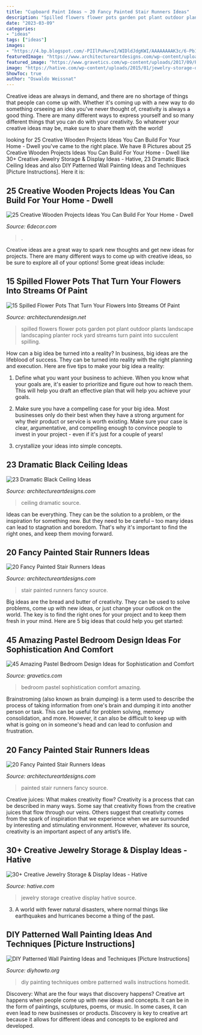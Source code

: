 ```yaml
---
title: "Cupboard Paint Ideas ~ 20 Fancy Painted Stair Runners Ideas"
description: "Spilled flowers flower pots garden pot plant outdoor plants landscape landscaping planter rock yard streams turn paint into succulent spilling"
date: "2023-03-09"
categories:
- "ideas"
tags: ["ideas"]
images:
- "https://4.bp.blogspot.com/-PIIlPuHwroI/WIDldJdgKWI/AAAAAAAAK3c/6-Pb1YNMctw7nn-m1GmxutaefK8Z1qlBwCLcB/s1600/254.jpg"
featuredImage: "https://www.architectureartdesigns.com/wp-content/uploads/2013/09/2021.jpg"
featured_image: "https://www.gravetics.com/wp-content/uploads/2017/09/Pastel-Bedroom-Design.jpg"
image: "https://hative.com/wp-content/uploads/2015/01/jewelry-storage-display-ideas/20-jewelry-storage-display-ideas.jpg"
ShowToc: true
author: "Oswaldo Weissnat"
---
```



Creative ideas are always in demand, and there are no shortage of things that people can come up with. Whether it's coming up with a new way to do something orseeing an idea you've never thought of, creativity is always a good thing. There are many different ways to express yourself and so many different things that you can do with your creativity. So whatever your creative ideas may be, make sure to share them with the world!

	

		
looking for 25 Creative Wooden Projects Ideas You Can Build For Your Home - Dwell you've came to the right place. We have 8 Pictures about 25 Creative Wooden Projects Ideas You Can Build For Your Home - Dwell like 30+ Creative Jewelry Storage &amp; Display Ideas - Hative, 23 Dramatic Black Ceiling Ideas and also DIY Patterned Wall Painting Ideas and Techniques [Picture Instructions]. Here it is:
		
    
## 25 Creative Wooden Projects Ideas You Can Build For Your Home - Dwell

<img loading=lazy src="https://4.bp.blogspot.com/-PIIlPuHwroI/WIDldJdgKWI/AAAAAAAAK3c/6-Pb1YNMctw7nn-m1GmxutaefK8Z1qlBwCLcB/s1600/254.jpg" onerror="this.onerror=null;this.src='https://tse3.mm.bing.net/th?id=OIP.B7ULWE37WH7PzvoEPTzTLgHaJ4&amp;pid=15.1';" alt="25 Creative Wooden Projects Ideas You Can Build For Your Home - Dwell">

_Source: 6decor.com_

>. 

	

Creative ideas are a great way to spark new thoughts and get new ideas for projects. There are many different ways to come up with creative ideas, so be sure to explore all of your options! Some great ideas include:

    
## 15 Spilled Flower Pots That Turn Your Flowers Into Streams Of Paint

<img loading=lazy src="http://cdn.architecturendesign.net/wp-content/uploads/2015/07/AD-Spilled-Flowers-Garden-Ideas-07.jpg" onerror="this.onerror=null;this.src='https://tse1.mm.bing.net/th?id=OIP.0Qu9kxfh1NReD36BZ6FILAHaJ3&amp;pid=15.1';" alt="15 Spilled Flower Pots That Turn Your Flowers Into Streams Of Paint">

_Source: architecturendesign.net_

>spilled flowers flower pots garden pot plant outdoor plants landscape landscaping planter rock yard streams turn paint into succulent spilling. 

	

How can a big idea be turned into a reality?
In business, big ideas are the lifeblood of success. They can be turned into reality with the right planning and execution. Here are five tips to make your big idea a reality:
1. Define what you want your business to achieve. When you know what your goals are, it's easier to prioritize and figure out how to reach them. This will help you draft an effective plan that will help you achieve your goals.

2. Make sure you have a compelling case for your big idea. Most businesses only do their best when they have a strong argument for why their product or service is worth existing. Make sure your case is clear, argumentative, and compelling enough to convince people to invest in your project - even if it's just for a couple of years!

3. crystallize your ideas into simple concepts.

    
## 23 Dramatic Black Ceiling Ideas

<img loading=lazy src="https://www.architectureartdesigns.com/wp-content/uploads/2013/11/1617.jpg" onerror="this.onerror=null;this.src='https://tse3.mm.bing.net/th?id=OIP.bclHZocX1cS9uNG82hUJSgHaFj&amp;pid=15.1';" alt="23 Dramatic Black Ceiling Ideas">

_Source: architectureartdesigns.com_

>ceiling dramatic source. 

	

Ideas can be everything. They can be the solution to a problem, or the inspiration for something new. But they need to be careful – too many ideas can lead to stagnation and boredom. That's why it's important to find the right ones, and keep them moving forward.

    
## 20 Fancy Painted Stair Runners Ideas

<img loading=lazy src="https://www.architectureartdesigns.com/wp-content/uploads/2013/09/2021.jpg" onerror="this.onerror=null;this.src='https://tse4.mm.bing.net/th?id=OIP.GyCnS132BUH9zCzArIWRzAHaJ4&amp;pid=15.1';" alt="20 Fancy Painted Stair Runners Ideas">

_Source: architectureartdesigns.com_

>stair painted runners fancy source. 

	

Big ideas are the bread and butter of creativity. They can be used to solve problems, come up with new ideas, or just change your outlook on the world. The key is to find the right ones for your project and to keep them fresh in your mind. Here are 5 big ideas that could help you get started: 

    
## 45 Amazing Pastel Bedroom Design Ideas For Sophistication And Comfort

<img loading=lazy src="https://www.gravetics.com/wp-content/uploads/2017/09/Pastel-Bedroom-Design.jpg" onerror="this.onerror=null;this.src='https://tse3.mm.bing.net/th?id=OIP.r7Hos_JLXBeupgy5UkHgUAHaLH&amp;pid=15.1';" alt="45 Amazing Pastel Bedroom Design Ideas for Sophistication and Comfort">

_Source: gravetics.com_

>bedroom pastel sophistication comfort amazing. 

	

Brainstroming (also known as brain dumping) is a term used to describe the process of taking information from one's brain and dumping it into another person or task. This can be useful for problem solving, memory consolidation, and more. However, it can also be difficult to keep up with what is going on in someone's head and can lead to confusion and frustration.

    
## 20 Fancy Painted Stair Runners Ideas

<img loading=lazy src="https://www.architectureartdesigns.com/wp-content/uploads/2013/09/1822-630x945.jpg" onerror="this.onerror=null;this.src='https://tse1.mm.bing.net/th?id=OIP.sFNlK2ooxy0xq5uuM2PcpAHaLH&amp;pid=15.1';" alt="20 Fancy Painted Stair Runners Ideas">

_Source: architectureartdesigns.com_

>painted stair runners fancy source. 

	

Creative juices: What makes creativity flow?
Creativity is a process that can be described in many ways. Some say that creativity flows from the creative juices that flow through our veins. Others suggest that creativity comes from the spark of inspiration that we experience when we are surrounded by interesting and stimulating environment. However, whatever its source, creativity is an important aspect of any artist’s life.

    
## 30+ Creative Jewelry Storage &amp; Display Ideas - Hative

<img loading=lazy src="https://hative.com/wp-content/uploads/2015/01/jewelry-storage-display-ideas/20-jewelry-storage-display-ideas.jpg" onerror="this.onerror=null;this.src='https://tse1.mm.bing.net/th?id=OIP.pADGwf9yBUzMI2G-0FArTQHaJ4&amp;pid=15.1';" alt="30+ Creative Jewelry Storage &amp; Display Ideas - Hative">

_Source: hative.com_

>jewelry storage creative display hative source. 

	

3. A world with fewer natural disasters, where normal things like earthquakes and hurricanes become a thing of the past. 

    
## DIY Patterned Wall Painting Ideas And Techniques [Picture Instructions]

<img loading=lazy src="http://www.diyhowto.org/wp-content/uploads/DIY-Ombre-Wall-Painting-DIY-Wall-Painting-Ideas-Techniques-Tutorials-DIYHowto.jpg" onerror="this.onerror=null;this.src='https://tse3.mm.bing.net/th?id=OIP.TfbrSVxF6fMzFX4xgdrr4wHaNQ&amp;pid=15.1';" alt="DIY Patterned Wall Painting Ideas and Techniques [Picture Instructions]">

_Source: diyhowto.org_

>diy painting techniques ombre patterned walls instructions homedit. 

	

Discovery: What are the four ways that discovery happens?
Creative art happens when people come up with new ideas and concepts. It can be in the form of paintings, sculptures, poems, or music. In some cases, it can even lead to new businesses or products. Discovery is key to creative art because it allows for different ideas and concepts to be explored and developed.

